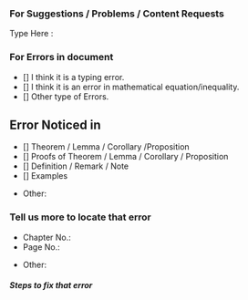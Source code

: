 ### For Suggestions / Problems / Content Requests
<!--- type below your suggestions / problem / requests -->
Type Here :



<!-- Noticed an Error in document ?-->
### For Errors in document
<!--- Put an `x` in boxes of big brackets to select option: -->

- [] I think it is a typing error.
- [] I think it is an error in mathematical equation/inequality.
- [] Other type of Errors.

## Error Noticed in
<!--- Put an `x` in boxes of big brackets to select option: -->

- [] Theorem / Lemma / Corollary /Proposition
- [] Proofs of Theorem / Lemma / Corollary / Proposition
- [] Definition / Remark / Note
- [] Examples
<!--- if you noticed any error in something that is not mentioned in above checklists: -->
* Other:

### Tell us more to locate that error

* Chapter No.:
* Page No.:
<!--- other information that help us to locate that error like paragraph/section/line -->
* Other:

##### Steps to fix that error
